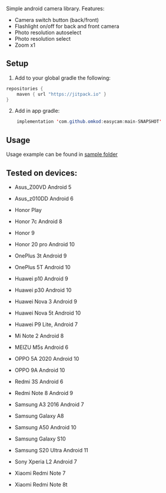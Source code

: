 Simple android camera library. Features:

* Camera switch button (back/front)
* Flashlight on/off for back and front camera
* Photo resolution autoselect
* Photo resolution select
* Zoom x1

## Setup

1. Add to your global gradle the following:

```java
repositories {
    maven { url "https://jitpack.io" }
}
```

2. Add in app gradle:

```java
    implementation 'com.github.omkod:easycam:main-SNAPSHOT'
```

## Usage

Usage example can be found in [sample folder](https://github.com/omkod/easycam/tree/main/sample)

## Tested on devices:

* Asus_Z00VD Android 5
* Asus_z010DD Android 6

* Honor Play
* Honor 7c Android 8
* Honor 9
* Honor 20 pro Android 10

* OnePlus 3t Android 9
* OnePlus 5T Android 10

* Huawei p10 Android 9
* Huawei p30 Android 10
* Huawei Nova 3 Android 9
* Huawei Nova 5t Android 10
* Huawei P9 Lite, Android 7

* Mi Note 2 Android 8
* MEIZU M5s Android 6

* OPPO 5A 2020 Android 10
* OPPO 9A Android 10

* Redmi 3S Android 6
* Redmi Note 8 Android 9 

* Samsung A3 2016 Android 7
* Samsung Galaxy A8
* Samsung A50 Android 10 
* Samsung Galaxy S10
* Samsung S20 Ultra Android 11

* Sony Xperia L2 Android 7

* Xiaomi Redmi Note 7
* Xiaomi Redmi Note 8t
